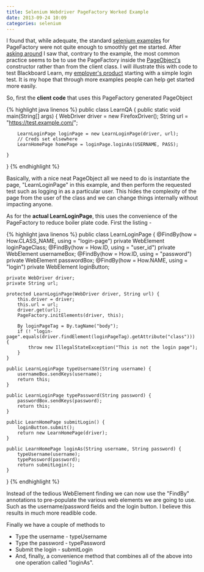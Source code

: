 ```yaml
---
title: Selenium Webdriver PageFactory Worked Example
date: 2013-09-24 10:09
categories: selenium
---
```


I found that, while adequate, the standard [selenium examples][selenium-examples] for PageFactory were not quite
enough to smoothly get me started. After [asking around][question1] I saw that, contrary to the
example, the most common practice seems to be to use the PageFactory inside the
[PageObject's][pageobject] constructor rather than from the client class. I will illustrate this
with code to test Blackboard Learn, my [employer's product][learn] starting with a simple login test.
It is my hope that through more examples people can help get started more easily.

So, first the **client code** that uses this PageFactory generated PageObject

{% highlight java linenos %}
public class LearnQA {
    public static void main(String[] args) {
        WebDriver driver = new FirefoxDriver();
        String url = "https://test.example.com/";
        
        LearnLoginPage loginPage = new LearnLoginPage(driver, url);
        // Creds set elsewhere
        LearnHomePage homePage = loginPage.loginAs(USERNAME, PASS);

    }
    
}
{% endhighlight %}

Basically, with a nice neat PageObject all we need to do is instantiate the page, "LearnLoginPage"
in this example, and then perform the requested test such as logging in as a particular user. This
hides the complexity of the page from the user of the class and we can change things internally
without impacting anyone.

As for the **actual LearnLoginPage**, this uses the convenience of the PageFactory to reduce boiler
plate code. First the listing -

{% highlight java linenos %}
public class LearnLoginPage {
    @FindBy(how = How.CLASS_NAME, using = "login-page")
    private WebElement loginPageClass;
    @FindBy(how = How.ID, using = "user_id")
    private WebElement usernameBox;
    @FindBy(how = How.ID, using = "password")
    private WebElement passwordBox;
    @FindBy(how = How.NAME, using = "login")
    private WebElement loginButton;
    
    private WebDriver driver;
    private String url;

    protected LearnLoginPage(WebDriver driver, String url) {
        this.driver = driver;
        this.url = url;
        driver.get(url);
        PageFactory.initElements(driver, this);
        
        By loginPageTag = By.tagName("body");
        if (! "login-page".equals(driver.findElement(loginPageTag).getAttribute("class"))) {
            throw new IllegalStateException("This is not the login page");
        }
    }
    
    public LearnLoginPage typeUsername(String username) {
        usernameBox.sendKeys(username);
        return this;
    }
    
    public LearnLoginPage typePassword(String password) {
        passwordBox.sendKeys(password);
        return this;
    }
    
    public LearnHomePage submitLogin() {
        loginButton.submit();
        return new LearnHomePage(driver);
    }
    
    public LearnHomePage loginAs(String username, String password) {
        typeUsername(username);
        typePassword(password);
        return submitLogin();
    }
    
}
{% endhighlight %}

Instead of the tedious WebElement finding we can now use the "FindBy" annotations to pre-populate
the various web elements we are going to use. Such as the username/password fields and the login
button. I believe this results in much more readible code.

Finally we have a couple of methods to 

- Type the username - typeUsername
- Type the password - typePassword
- Submit the login - submitLogin
- And, finally, a convenience method that combines all of the above into one operation called
  "loginAs".

[selenium-examples]: https://code.google.com/p/selenium/wiki/PageFactory
[question1]: http://stackoverflow.com/questions/18854752/selenium-pagefactory-check-if-on-correct-page
[pageobject]: https://code.google.com/p/selenium/wiki/PageObjects
[learn]: https://www.blackboard.com/platforms/learn/overview.aspx
[fredrepo]: https://github.com/
